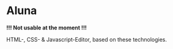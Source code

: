 # Aluna

**!!! Not usable at the moment !!!**

HTML-, CSS- & Javascript-Editor, based on these technologies.
